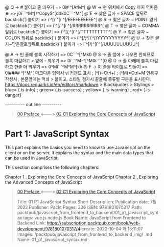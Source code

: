 
@ Q -> # 붙이고 줄 띄우기 => 0i# ^[A^M^[
@ W -> 현 위치에서 Copy 까지 역따옴표 => j0i\`\`\`^M^[/^Copy$^[ddk0C\`\`\`^M^[
@ E -> 찾은 글자 ~ SPACE 앞뒤로 backtick(\`) 붙이기 => i\`^[/ ^[i\`^[/EEEEEEEEEE^[
@ R -> 찾은 글자 ~ POINT 앞뒤로 backtick(\`) 붙이기 => i\`^[/.^[i\`^[/RRRRRRRRRR^[
@ T -> 찾은 글자 ~ COMMA 앞뒤로 backtick(\`) 붙이기 => i\`^[/,^[i\`^[/TTTTTTTTTT^[
@ Y -> 찾은 글자 ~ COLON 앞뒤로 backtick(\`) 붙이기 => i\`^[/;^[i\`^[/YYYYYYYYYY^[
@ U -> 찾은 글자~닫은괄호앞뒤로 backtick(\`) 붙이기 => i\`^[/)^[i\`^[/UUUUUUUUUU^[

@ A -> 빈 줄에 블록 시작하기 => 0C\`\`\`^[^Mk0
@ S -> 줄 앞에 > 나오면 안되므로 블록 마감하고 > 앞에 - 끼우기 => 0i\`\`\`^M-^[^M0i\`\`\`^[0
@ D -> 줄 아래에 블록 마감하고 한줄 더 띄우기 => 0^Mi\`\`\`^M^M^[kk
@ F -> 이 줄을 타이틀로 만들기 => 0i#### ^[^M^[
    마크다운 입력시 vi 커맨드 표시 ; (^[)=Ctrl+[ ; (^M)=Ctrl+M
    인용구 작성시 ; 본문앞에는 꺽쇠 > 붙이고, 스타일 첨가시 끝줄에 종류별 구분을 표시한다.
    https://docs.requarks.io/en/editors/markdown > Blockquotes > Stylings >
    blue= {.is-info} ; green= {.is-success} ; yellow= {.is-warning} ; red= {.is-danger}

---------- cut line ----------

> [ 00 Preface ](/packtpub/javascript_from_frontend_to_backend/00_preface) <---> [ 02 C1 Exploring the Core Concepts of JavaScript ](/packtpub/javascript_from_frontend_to_backend/02_c1_exploring_the_core_concepts_of_javascript)

# Part 1: JavaScript Syntax

This part explains the basics you need to know to use JavaScript on the client or on the server. It explains the syntax and the main data types that can be used in JavaScript.

This section comprises the following chapters:

[ Chapter 1 ](/packtpub/javascript_from_frontend_to_backend/02_c1_exploring_the_core_concepts_of_javascript), Exploring the Core Concepts of JavaScript
[ Chapter 2 ](/packtpub/javascript_from_frontend_to_backend/03_c2_exploring_the_advanced_concepts_of_javascript), Exploring the Advanced Concepts of JavaScript



> [ 00 Preface ](/packtpub/javascript_from_frontend_to_backend/00_preface) <---> [ 02 C1 Exploring the Core Concepts of JavaScript ](/packtpub/javascript_from_frontend_to_backend/02_c1_exploring_the_core_concepts_of_javascript)
>
> Title: 01 P1 JavaScript Syntax
> Short Description: Publication date: 7월 2022 Publisher: Packt Pages: 336 ISBN: 9781801070317
> Path: packtpub/javascript_from_frontend_to_backend/01_p1_javascript_syntax
> tags: vue.js node.js
> Book Name: JavaScript from Frontend to Backend
> Link: https://subscription.packtpub.com/book/web-development/9781801070317/4
> create: 2022-10-04 화 15:11:07
> Images: /packtpub/javascript_from_frontend_to_backend_img/
> .md Name: 01_p1_javascript_syntax.md

